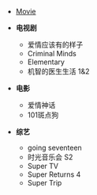 * [Movie](Movie/README.md)
* **电视剧**
    * 爱情应该有的样子
    * Criminal Minds
    * Elementary
    * 机智的医生生活 1&2

* **电影**
    * 爱情神话
    * 101斑点狗

* **综艺**
    * going seventeen
    * 时光音乐会 S2
    * Super TV
    * Super Returns 4
    * Super Trip